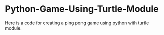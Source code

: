 # Python-Game-Using-Turtle-Module
Here is a code for creating a ping pong game using python with turtle module. 

